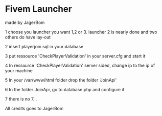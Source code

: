 # Fivem Launcher
made by JagerBom

1 choose you launcher you want 1,2 or 3. launcher 2 is nearly done and two others do have lay-out

2 insert playerjoin.sql in your database

3 put ressource 'CheckPlayerValidation' in your server.cfg and start it

4 In ressource 'CheckPlayerValidation' server sided, change ip to the ip of your machine

5 In your /var/www/html folder drop the folder 'JoinApi'

6 In the folder JoinApi, go to database.php and configure it

7 there is no 7... 

All credits goes to JagerBom
